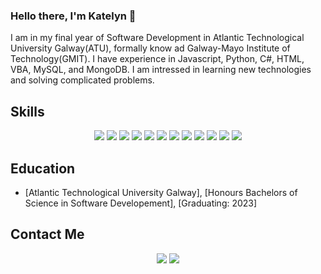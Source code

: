 ### Hello there, I'm Katelyn 👋
I am in my final year of Software Development in Atlantic Technological University Galway(ATU), formally know ad Galway-Mayo Institute of Technology(GMIT). I have experience in Javascript, Python, C#, HTML, VBA, MySQL, and MongoDB. I am intressed in learning new technologies and solving complicated problems.


## Skills
<p align="center">
  <img src="https://img.shields.io/badge/JavaScript-Strong-green?style=flat&logo=java&logoColor=white">
  <img src="https://img.shields.io/badge/Python-Strong-green?style=flat&logo=python&logoColor=white">
  <img src="https://img.shields.io/badge/Unity-Strong-green?style=flat&logo=unity&logoColor=white">
  <img src="https://img.shields.io/badge/React-Strong-green?style=flat&logo=react&logoColor=white">
  <img src="https://img.shields.io/badge/VBA-Strong-green?style=flat&logo=react&logoColor=white">
  <img src="https://img.shields.io/badge/HTML-Strong-green?style=flat&logo=html5&logoColor=white">
  <img src="https://img.shields.io/badge/MySQL-Strong-green?style=flat&logo=mysql&logoColor=white">
  <img src="https://img.shields.io/badge/C%2FC%2B%2B-Intermediate-orange?style=flat&logo=c%2B%2B&logoColor=white">
  <img src="https://img.shields.io/badge/C%23-Intermediate-orange?style=flat&logo=c-sharp&logoColor=white">
  <img src="https://img.shields.io/badge/MongoDB-Intermediate-orange?style=flat&logo=mongodb&logoColor=white">
  <img src="https://img.shields.io/badge/Ruby-Intermediate-orange?style=flat&logo=ruby&logoColor=white">
  <img src="https://img.shields.io/badge/Git-Intermediate-orange?style=flat&logo=git&logoColor=white">
  

</p>


## Education

- [Atlantic Technological University Galway], [Honours Bachelors of Science in Software Developement], [Graduating: 2023]

## Contact Me 
<p align="center">
  <a href="https://www.linkedin.com/in/katelynxgraham/" alt="Linkedin"><img src="https://img.shields.io/badge/-LinkedIn-blue?style=flat-square&logo=linkedin&logoColor=white" /></a>
  <a href="mailto:katelynxgraham@gmail.com" alt="Email"><img src="https://img.shields.io/badge/-Email-blue?style=flat-square&logo=gmail&logoColor=white" /></a>
</p>


